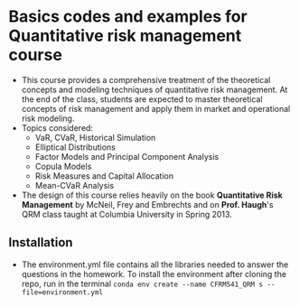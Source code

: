 # Basics codes and examples for Quantitative risk management course

- This course provides a comprehensive treatment of the theoretical concepts and modeling techniques of quantitative risk management. At the end of the class, students are expected to master theoretical concepts of risk management and apply them in market and
operational risk modeling.
- Topics considered:
  - VaR, CVaR, Historical Simulation
  - Elliptical Distributions
  - Factor Models and Principal Component Analysis
  - Copula Models
  - Risk Measures and Capital Allocation
  - Mean-CVaR Analysis
- The design of this course relies heavily on the book **Quantitative Risk Management** by McNeil, Frey and Embrechts and on **Prof. Haugh**'s QRM class taught at Columbia University in Spring 2013.

## Installation

- The environment.yml file contains all the libraries needed to answer the questions in the homework. To install the environment after cloning the repo, run in the terminal ```conda env create --name CFRM541_QRM s --file=environment.yml```
